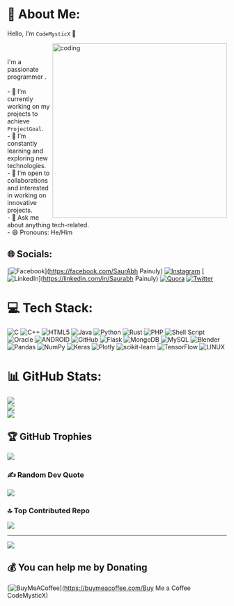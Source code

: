 # 💫 About Me:
Hello, I'm `CodeMysticX` 👋

<img align="right" alt="coding" width="400" src="https://user-images.githubusercontent.com/55389276/140866485-8fb1c876-9a8f-4d6a-98dc-08c4981eaf70.gif">

<br><br>I'm a passionate programmer . <br><br>- 🔭 I’m currently working on my projects to achieve `ProjectGoal`.<br>- 🌱 I’m constantly learning and exploring new technologies.<br>- 👯 I’m open to collaborations and interested in working on innovative projects.<br>- 💬 Ask me about anything tech-related.<br>- 😄 Pronouns: He/Him<br>

## 🌐 Socials:
[![Facebook](https://img.shields.io/badge/Facebook-%231877F2.svg?logo=Facebook&logoColor=white)](https://facebook.com/SaurAbh Painuly) [![Instagram](https://img.shields.io/badge/Instagram-%23E4405F.svg?logo=Instagram&logoColor=white)](https://instagram.com/isaur_abh_painuly) [![LinkedIn](https://img.shields.io/badge/LinkedIn-%230077B5.svg?logo=linkedin&logoColor=white)](https://linkedin.com/in/Saurabh Painuly) [![Quora](https://img.shields.io/badge/Quora-%23B92B27.svg?logo=Quora&logoColor=white)](https://quora.com/profile/SP_Creastions) [![Twitter](https://img.shields.io/badge/Twitter-%231DA1F2.svg?logo=Twitter&logoColor=white)](https://twitter.com/@isaurabh_painuly) 

# 💻 Tech Stack:
![C](https://img.shields.io/badge/c-%2300599C.svg?style=plastic&logo=c&logoColor=white) ![C++](https://img.shields.io/badge/c++-%2300599C.svg?style=plastic&logo=c%2B%2B&logoColor=white) ![HTML5](https://img.shields.io/badge/html5-%23E34F26.svg?style=plastic&logo=html5&logoColor=white) ![Java](https://img.shields.io/badge/java-%23ED8B00.svg?style=plastic&logo=java&logoColor=white) ![Python](https://img.shields.io/badge/python-3670A0?style=plastic&logo=python&logoColor=ffdd54) ![Rust](https://img.shields.io/badge/rust-%23000000.svg?style=plastic&logo=rust&logoColor=white) ![PHP](https://img.shields.io/badge/php-%23777BB4.svg?style=plastic&logo=php&logoColor=white) ![Shell Script](https://img.shields.io/badge/shell_script-%23121011.svg?style=plastic&logo=gnu-bash&logoColor=white) ![Oracle](https://img.shields.io/badge/Oracle-F80000?style=plastic&logo=oracle&logoColor=white) ![ANDROID](https://img.shields.io/badge/android-%2320232a.svg?style=plastic&logo=android&logoColor=%a4c639) ![GitHub](https://img.shields.io/badge/GitHub-%23121011.svg?style=plastic&logo=github&logoColor=white) ![Flask](https://img.shields.io/badge/flask-%23000.svg?style=plastic&logo=flask&logoColor=white) ![MongoDB](https://img.shields.io/badge/MongoDB-%234ea94b.svg?style=plastic&logo=mongodb&logoColor=white) ![MySQL](https://img.shields.io/badge/mysql-%2300f.svg?style=plastic&logo=mysql&logoColor=white) ![Blender](https://img.shields.io/badge/blender-%23F5792A.svg?style=plastic&logo=blender&logoColor=white) ![Pandas](https://img.shields.io/badge/pandas-%23150458.svg?style=plastic&logo=pandas&logoColor=white) ![NumPy](https://img.shields.io/badge/numpy-%23013243.svg?style=plastic&logo=numpy&logoColor=white) ![Keras](https://img.shields.io/badge/Keras-%23D00000.svg?style=plastic&logo=Keras&logoColor=white) ![Plotly](https://img.shields.io/badge/Plotly-%233F4F75.svg?style=plastic&logo=plotly&logoColor=white) ![scikit-learn](https://img.shields.io/badge/scikit--learn-%23F7931E.svg?style=plastic&logo=scikit-learn&logoColor=white) ![TensorFlow](https://img.shields.io/badge/TensorFlow-%23FF6F00.svg?style=plastic&logo=TensorFlow&logoColor=white) ![LINUX](https://img.shields.io/badge/Linux-FCC624?style=plastic&logo=linux&logoColor=black)
# 📊 GitHub Stats:
![](https://github-readme-stats.vercel.app/api?username=CodeMysticX&theme=dark&hide_border=false&include_all_commits=true&count_private=true)<br/>
![](https://github-readme-streak-stats.herokuapp.com/?user=CodeMysticX&theme=dark&hide_border=false)<br/>
![](https://github-readme-stats.vercel.app/api/top-langs/?username=CodeMysticX&theme=dark&hide_border=false&include_all_commits=true&count_private=true&layout=compact)

## 🏆 GitHub Trophies
![](https://github-profile-trophy.vercel.app/?username=CodeMysticX&theme=radical&no-frame=false&no-bg=false&margin-w=4)

### ✍️ Random Dev Quote
![](https://quotes-github-readme.vercel.app/api?type=vetical&theme=radical)

### 🔝 Top Contributed Repo
![](https://github-contributor-stats.vercel.app/api?username=CodeMysticX&limit=5&theme=dark&combine_all_yearly_contributions=true)

---
[![](https://visitcount.itsvg.in/api?id=CodeMysticX&icon=0&color=0)](https://visitcount.itsvg.in)

  ## 💰 You can help me by Donating
  [![BuyMeACoffee](https://img.shields.io/badge/Buy%20Me%20a%20Coffee-ffdd00?style=for-the-badge&logo=buy-me-a-coffee&logoColor=black)](https://buymeacoffee.com/Buy Me a Coffee CodeMysticX) 

  
<!-- Proudly created with GPRM ( https://gprm.itsvg.in ) -->
